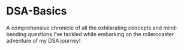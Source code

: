# DSA-Basics
A comprehensive chronicle of all the exhilarating concepts and mind-bending questions I’ve tackled while embarking on the rollercoaster adventure of my DSA journey!
